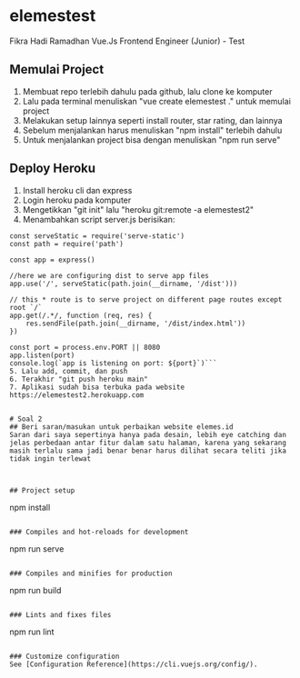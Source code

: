 # elemestest
Fikra Hadi Ramadhan
Vue.Js Frontend Engineer (Junior) - Test

## Memulai Project
1. Membuat repo terlebih dahulu pada github, lalu clone ke komputer
2. Lalu pada terminal menuliskan "vue create elemestest ." untuk memulai project
3. Melakukan setup lainnya seperti install router, star rating, dan lainnya
4. Sebelum menjalankan harus menuliskan "npm install" terlebih dahulu
5. Untuk menjalankan project bisa dengan menuliskan "npm run serve"

## Deploy Heroku
1. Install heroku cli dan express
2. Login heroku pada komputer
3. Mengetikkan "git init" lalu "heroku git:remote -a elemestest2"
4. Menambahkan script server.js berisikan:
```const express = require('express')
const serveStatic = require('serve-static')
const path = require('path')

const app = express()

//here we are configuring dist to serve app files
app.use('/', serveStatic(path.join(__dirname, '/dist')))

// this * route is to serve project on different page routes except root `/`
app.get(/.*/, function (req, res) {
    res.sendFile(path.join(__dirname, '/dist/index.html'))
})

const port = process.env.PORT || 8080
app.listen(port)
console.log(`app is listening on port: ${port}`)```
5. Lalu add, commit, dan push
6. Terakhir "git push heroku main"
7. Aplikasi sudah bisa terbuka pada website https://elemestest2.herokuapp.com


# Soal 2
## Beri saran/masukan untuk perbaikan website elemes.id
Saran dari saya sepertinya hanya pada desain, lebih eye catching dan jelas perbedaan antar fitur dalam satu halaman, karena yang sekarang masih terlalu sama jadi benar benar harus dilihat secara teliti jika tidak ingin terlewat



## Project setup
```
npm install
```

### Compiles and hot-reloads for development
```
npm run serve
```

### Compiles and minifies for production
```
npm run build
```

### Lints and fixes files
```
npm run lint
```

### Customize configuration
See [Configuration Reference](https://cli.vuejs.org/config/).
